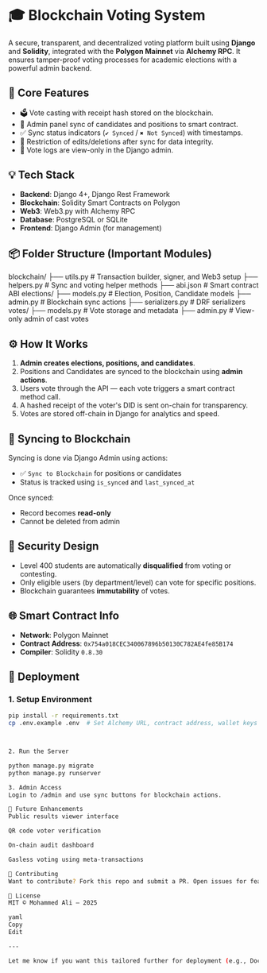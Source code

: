 # 🎓 Blockchain Voting System

A secure, transparent, and decentralized voting platform built using **Django** and **Solidity**, integrated with the **Polygon Mainnet** via **Alchemy RPC**. It ensures tamper-proof voting processes for academic elections with a powerful admin backend.

## 🔐 Core Features

- 🗳 Vote casting with receipt hash stored on the blockchain.
- 🔄 Admin panel sync of candidates and positions to smart contract.
- ✅ Sync status indicators (`✔ Synced` / `✖ Not Synced`) with timestamps.
- 🚫 Restriction of edits/deletions after sync for data integrity.
- 🧾 Vote logs are view-only in the Django admin.

## 💡 Tech Stack

- **Backend**: Django 4+, Django Rest Framework
- **Blockchain**: Solidity Smart Contracts on Polygon
- **Web3**: Web3.py with Alchemy RPC
- **Database**: PostgreSQL or SQLite
- **Frontend**: Django Admin (for management)

## 📦 Folder Structure (Important Modules)

blockchain/
├── utils.py # Transaction builder, signer, and Web3 setup
├── helpers.py # Sync and voting helper methods
├── abi.json # Smart contract ABI
elections/
├── models.py # Election, Position, Candidate models
├── admin.py # Blockchain sync actions
├── serializers.py # DRF serializers
votes/
├── models.py # Vote storage and metadata
├── admin.py # View-only admin of cast votes



## ⚙️ How It Works

1. **Admin creates elections, positions, and candidates**.
2. Positions and Candidates are synced to the blockchain using **admin actions**.
3. Users vote through the API — each vote triggers a smart contract method call.
4. A hashed receipt of the voter's DID is sent on-chain for transparency.
5. Votes are stored off-chain in Django for analytics and speed.

## 🔁 Syncing to Blockchain

Syncing is done via Django Admin using actions:
- ✅ `Sync to Blockchain` for positions or candidates
- Status is tracked using `is_synced` and `last_synced_at`

Once synced:
- Record becomes **read-only**
- Cannot be deleted from admin

## 🔐 Security Design

- Level 400 students are automatically **disqualified** from voting or contesting.
- Only eligible users (by department/level) can vote for specific positions.
- Blockchain guarantees **immutability** of votes.

## 🌐 Smart Contract Info

- **Network**: Polygon Mainnet
- **Contract Address**: `0x754a018CEC340067896b50130C782AE4fe85B174`
- **Compiler**: Solidity `0.8.30`

## 🚀 Deployment

### 1. Setup Environment

```bash
pip install -r requirements.txt
cp .env.example .env  # Set Alchemy URL, contract address, wallet keys



2. Run the Server

python manage.py migrate
python manage.py runserver

3. Admin Access
Login to /admin and use sync buttons for blockchain actions.

🔎 Future Enhancements
Public results viewer interface

QR code voter verification

On-chain audit dashboard

Gasless voting using meta-transactions

🤝 Contributing
Want to contribute? Fork this repo and submit a PR. Open issues for feature suggestions or bugs.

📝 License
MIT © Mohammed Ali — 2025

yaml
Copy
Edit

---

Let me know if you want this tailored further for deployment (e.g., Docker or CI/CD support), or if y